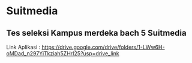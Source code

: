 # Suitmedia
## Tes seleksi Kampus merdeka bach 5 Suitmedia

Link Aplikasi : https://drive.google.com/drive/folders/1-LWw6H-oMDad_n297YiTkziah5ZHrI25?usp=drive_link

